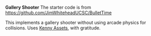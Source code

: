 **Gallery Shooter**
The starter code is from https://github.com/JimWhiteheadUCSC/BulletTime

This implements a gallery shooter without using arcade physics for collisions.
Uses [Kenny Assets](https://kenney.nl/assets/), with gratitude.